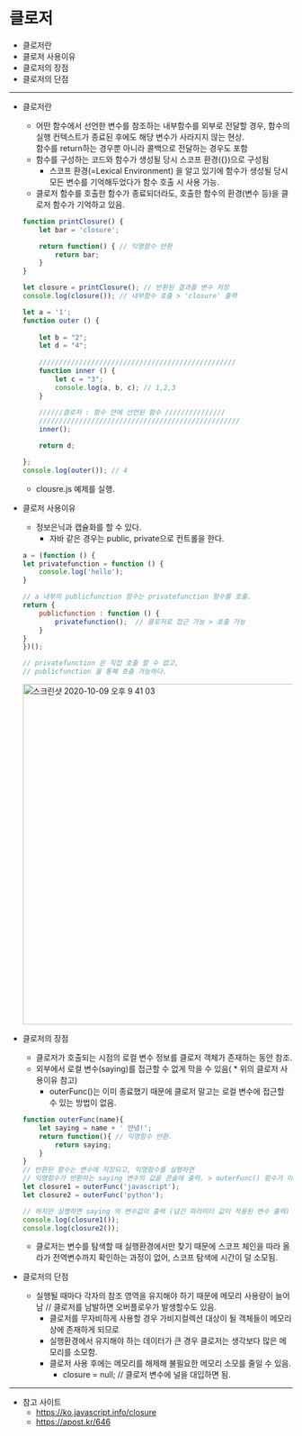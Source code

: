 # 클로저

* 클로저란
* 클로저 사용이유
* 클로저의 장점
* 클로저의 단점
---

* 클로저란
    * 어떤 함수에서 선언한 변수를 참조하는 내부함수를 외부로 전달할 경우, 함수의 실행 컨텍스트가 종료된 후에도 해당 변수가 사라지지 않는 현상.<br>
    함수를 return하는 경우뿐 아니라 콜백으로 전달하는 경우도 포함
    * 함수를 구성하는 코드와 함수가 생성될 당시 스코프 환경({})으로 구성됨
        * 스코프 환경(=Lexical Environment) 을 알고 있기에 함수가 생성될 당시 모든 변수를 기억해두었다가 함수 호출 시 사용 가능. 
    * 클로저 함수를 호출한 함수가 종료되더라도, 호출한 함수의 환경(변수 등)을 클로저 함수가 기억하고 있음.
    ~~~js
    function printClosure() {
        let bar = 'closure';

        return function() { // 익명함수 반환
            return bar;
        }
    }

    let closure = printClosure(); // 반환된 결과를 변수 저장
    console.log(closure()); // 내부함수 호출 > 'closure' 출력
    ~~~
    ~~~js
    let a = '1';
    function outer () {
        
        let b = "2";
        let d = "4";
        
        /////////////////////////////////////////////////
        function inner () {
            let c = "3";
            console.log(a, b, c); // 1,2,3
        }
        
        //////클로저 : 함수 안에 선언된 함수 ///////////////
        //////////////////////////////////////////////////
        inner();

        return d; 
    
    };
    console.log(outer()); // 4
    ~~~
    * clousre.js 예제를 실행.

* 클로저 사용이유
    * 정보은닉과 캡슐화를 할 수 있다.
        * 자바 같은 경우는 public, private으로 컨트롤을 한다.
    ~~~js
    a = (function () {
    let privatefunction = function () {
        console.log('hello');
    }

    // a 내부의 publicfunction 함수는 privatefunction 함수를 호출.
    return {
        publicfunction : function () {
            privatefunction();  // 클로저로 접근 가능 > 호출 가능
        }
    }
    })();

    // privatefunction 은 직접 호출 할 수 없고,
    // publicfunction 을 통해 호출 가능하다.
    ~~~
    <img width="605" alt="스크린샷 2020-10-09 오후 9 41 03" src="https://user-images.githubusercontent.com/53853730/95584139-2ea74700-0a78-11eb-93a5-ac05238efddc.png">

* 클로저의 장점
    * 클로저가 호출되는 시점의 로컬 변수 정보를 클로저 객체가 존재하는 동안 참조.
    *  외부에서 로컬 변수(saying)를 접근할 수 없게 막을 수 있음( * 위의 클로저 사용이유 참고)
        * outerFunc()는 이미 종료했기 때문에 클로저 말고는 로컬 변수에 접근할 수 있는 방법이 없음.
    ~~~js
    function outerFunc(name){
        let saying = name + ' 안녕!';
        return function(){ // 익명함수 반환.
            return saying; 
        }
    }
    // 반환된 함수는 변수에 저장되고, 익명함수를 실행하면 
    // 익명함수가 반환하는 saying 변수의 값을 콘솔에 출력. > outerFunc() 함수가 이미 종료
    let closure1 = outerFunc('javascript');
    let closure2 = outerFunc('python');

    // 하지만 실행하면 saying 의 변수값이 출력 (넘긴 파라미터 값이 적용된 변수 출력)
    console.log(closure1());
    console.log(closure2());
    ~~~
    * 클로저는 변수를 탐색할 때 실행환경에서만 찾기 때문에 스코프 체인을 따라 올라가 전역변수까지 확인하는 과정이 없어, 스코프 탐색에 시간이 덜 소모됨.


* 클로저의 단점
    * 실행될 때마다 각자의 참조 영역을 유지해야 하기 때문에 메모리 사용량이 늘어남 //  클로저를 남발하면 오버플로우가 발생할수도 있음.
        * 클로저를 무자비하게 사용할 경우 가비지컬렉션 대상이 될 객체들이 메모리상에 존재하게 되므로
        * 실행환경에서 유지해야 하는 데이터가 큰 경우 클로저는 생각보다 많은 메모리를 소모함.
        * 클로저 사용 후에는 메모리를 해제해 불필요한 메모리 소모를 줄일 수 있음.
            * closure = null; // 클로저 변수에 널을 대입하면 됨.
   

---
* 참고 사이트
    * https://ko.javascript.info/closure
    * https://apost.kr/646